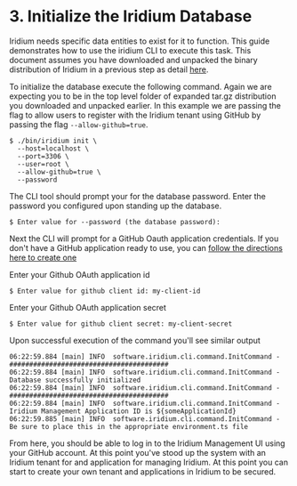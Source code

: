 # 3. Initialize the Iridium Database

Iridium needs specific data entities to exist for it to function. This guide demonstrates how to use the iridium CLI
to execute this task.  This document assumes you have downloaded and unpacked the binary distribution of Iridium in a
previous step as detail [here](2.Install-the-CLI.md).

To initialize the database execute the following command.  Again we are expecting you to be in the top level folder of 
expanded tar.gz distribution you downloaded and unpacked earlier.  In this example we are passing the flag to allow users to register 
with the Iridium tenant using GitHub by passing the flag `--allow-github=true`.

```shell
$ ./bin/iridium init \
  --host=localhost \
  --port=3306 \
  --user=root \
  --allow-github=true \
  --password
```

The CLI tool should prompt your for the database password.  Enter the password you configured upon standing up
the database.
```shell
$ Enter value for --password (the database password): 
```

Next the CLI will prompt for a GitHub Oauth application credentials.  If you don't have a GitHub application ready to use,
you can [follow the directions here to create one](create-github-application.md)

Enter your Github OAuth application id
```shell
$ Enter value for github client id: my-client-id
```
Enter your Github OAuth application secret
```shell
$ Enter value for github client secret: my-client-secret
```

Upon successful execution of the command you'll see similar output 
```shell
06:22:59.884 [main] INFO  software.iridium.cli.command.InitCommand - ########################################
06:22:59.884 [main] INFO  software.iridium.cli.command.InitCommand - Database successfully initialized
06:22:59.884 [main] INFO  software.iridium.cli.command.InitCommand - ########################################
06:22:59.884 [main] INFO  software.iridium.cli.command.InitCommand - Iridium Management Application ID is ${someApplicationId}
06:22:59.885 [main] INFO  software.iridium.cli.command.InitCommand - Be sure to place this in the appropriate environment.ts file
```

From here, you should be able to log in to the Iridium Management UI using your GitHub account. At this point you've 
stood up the system with an Iridium tenant for and application for managing Iridium. At this point you can start to create your own tenant and applications
in Iridium to be secured. 


